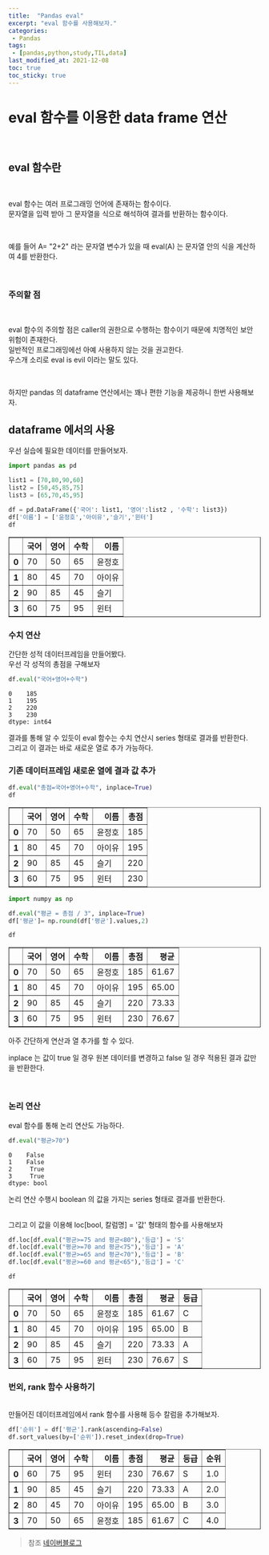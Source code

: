 ```yaml
---
title:  "Pandas eval"
excerpt: "eval 함수를 사용해보자."
categories:
 - Pandas
tags:
 - [pandas,python,study,TIL,data]
last_modified_at: 2021-12-08
toc: true
toc_sticky: true
---
```


# eval 함수를 이용한 data frame 연산

<br>

## eval 함수란 

<br>

eval 함수는 여러 프로그래밍 언어에 존재하는 함수이다. <br>
문자열을 입력 받아 그 문자열을 식으로 해석하여 결과를 반환하는 함수이다.

<br>

예를 들어 A= "2+2" 라는 문자열 변수가 있을 때 eval(A) 는 문자열 안의 식을 계산하여 4를 반환한다.

<br>

### 주의할 점

<br>

eval 함수의 주의할 점은 caller의 권한으로 수행하는 함수이기 때문에 치명적인 보안 위험이 존재한다. <br>
일반적인 프로그래밍에선 아예 사용하지 않는 것을 권고한다.
<br> 우스개 소리로 eval is evil 이라는 말도 있다. 


<br>

하지만 pandas 의 dataframe 연산에서는 꽤나 편한 기능을 제공하니 한번 사용해보자.

## dataframe 에서의 사용

우선 실습에 필요한 데이터를 만들어보자.



```python
import pandas as pd

list1 = [70,80,90,60]
list2 = [50,45,85,75]
list3 = [65,70,45,95]

df = pd.DataFrame({'국어': list1, '영어':list2 , '수학': list3})
df['이름'] = ['윤정호','아이유','슬기','윈터']
df
```




<div>
<style scoped>
    .dataframe tbody tr th:only-of-type {
        vertical-align: middle;
    }

    .dataframe tbody tr th {
        vertical-align: top;
    }

    .dataframe thead th {
        text-align: right;
    }
</style>
<table border="1" class="dataframe">
  <thead>
    <tr style="text-align: right;">
      <th></th>
      <th>국어</th>
      <th>영어</th>
      <th>수학</th>
      <th>이름</th>
    </tr>
  </thead>
  <tbody>
    <tr>
      <th>0</th>
      <td>70</td>
      <td>50</td>
      <td>65</td>
      <td>윤정호</td>
    </tr>
    <tr>
      <th>1</th>
      <td>80</td>
      <td>45</td>
      <td>70</td>
      <td>아이유</td>
    </tr>
    <tr>
      <th>2</th>
      <td>90</td>
      <td>85</td>
      <td>45</td>
      <td>슬기</td>
    </tr>
    <tr>
      <th>3</th>
      <td>60</td>
      <td>75</td>
      <td>95</td>
      <td>윈터</td>
    </tr>
  </tbody>
</table>
</div>



### 수치 연산

간단한 성적 데이터프레임을 만들어봤다.
<br>
우선 각 성적의 총점을 구해보자


```python
df.eval("국어+영어+수학")
```




    0    185
    1    195
    2    220
    3    230
    dtype: int64



결과를 통해 알 수 있듯이 eval 함수는 수치 연산시 series 형태로 결과를 반환한다.
<br> 그리고 이 결과는 바로 새로운 열로 추가 가능하다.

### 기존 데이터프레임 새로운 열에 결과 값 추가


```python
df.eval("총점=국어+영어+수학", inplace=True)
df
```




<div>
<style scoped>
    .dataframe tbody tr th:only-of-type {
        vertical-align: middle;
    }

    .dataframe tbody tr th {
        vertical-align: top;
    }

    .dataframe thead th {
        text-align: right;
    }
</style>
<table border="1" class="dataframe">
  <thead>
    <tr style="text-align: right;">
      <th></th>
      <th>국어</th>
      <th>영어</th>
      <th>수학</th>
      <th>이름</th>
      <th>총점</th>
    </tr>
  </thead>
  <tbody>
    <tr>
      <th>0</th>
      <td>70</td>
      <td>50</td>
      <td>65</td>
      <td>윤정호</td>
      <td>185</td>
    </tr>
    <tr>
      <th>1</th>
      <td>80</td>
      <td>45</td>
      <td>70</td>
      <td>아이유</td>
      <td>195</td>
    </tr>
    <tr>
      <th>2</th>
      <td>90</td>
      <td>85</td>
      <td>45</td>
      <td>슬기</td>
      <td>220</td>
    </tr>
    <tr>
      <th>3</th>
      <td>60</td>
      <td>75</td>
      <td>95</td>
      <td>윈터</td>
      <td>230</td>
    </tr>
  </tbody>
</table>
</div>




```python
import numpy as np

df.eval("평균 = 총점 / 3", inplace=True)
df['평균']= np.round(df['평균'].values,2)

df
```




<div>
<style scoped>
    .dataframe tbody tr th:only-of-type {
        vertical-align: middle;
    }

    .dataframe tbody tr th {
        vertical-align: top;
    }

    .dataframe thead th {
        text-align: right;
    }
</style>
<table border="1" class="dataframe">
  <thead>
    <tr style="text-align: right;">
      <th></th>
      <th>국어</th>
      <th>영어</th>
      <th>수학</th>
      <th>이름</th>
      <th>총점</th>
      <th>평균</th>
    </tr>
  </thead>
  <tbody>
    <tr>
      <th>0</th>
      <td>70</td>
      <td>50</td>
      <td>65</td>
      <td>윤정호</td>
      <td>185</td>
      <td>61.67</td>
    </tr>
    <tr>
      <th>1</th>
      <td>80</td>
      <td>45</td>
      <td>70</td>
      <td>아이유</td>
      <td>195</td>
      <td>65.00</td>
    </tr>
    <tr>
      <th>2</th>
      <td>90</td>
      <td>85</td>
      <td>45</td>
      <td>슬기</td>
      <td>220</td>
      <td>73.33</td>
    </tr>
    <tr>
      <th>3</th>
      <td>60</td>
      <td>75</td>
      <td>95</td>
      <td>윈터</td>
      <td>230</td>
      <td>76.67</td>
    </tr>
  </tbody>
</table>
</div>





아주 간단하게 연산과 열 추가를 할 수 있다.<br>

inplace 는 값이 true 일 경우 원본 데이터를 변경하고 false 일 경우 적용된 결과 값만을 반환한다.

<br>

### 논리 연산

eval 함수를 통해 논리 연산도 가능하다.


```python
df.eval("평균>70")
```




    0    False
    1    False
    2     True
    3     True
    dtype: bool




논리 연산 수행시 boolean 의 값을 가지는 series 형태로 결과를 반환한다.

<br> 그리고 이 값을 이용해 loc[bool, 칼럼명] = '값' 형태의 함수를 사용해보자


```python
df.loc[df.eval("평균>=75 and 평균<80"),'등급'] = 'S'
df.loc[df.eval("평균>=70 and 평균<75"),'등급'] = 'A'
df.loc[df.eval("평균>=65 and 평균<70"),'등급'] = 'B'
df.loc[df.eval("평균>=60 and 평균<65"),'등급'] = 'C'

df
```




<div>
<style scoped>
    .dataframe tbody tr th:only-of-type {
        vertical-align: middle;
    }

    .dataframe tbody tr th {
        vertical-align: top;
    }

    .dataframe thead th {
        text-align: right;
    }
</style>
<table border="1" class="dataframe">
  <thead>
    <tr style="text-align: right;">
      <th></th>
      <th>국어</th>
      <th>영어</th>
      <th>수학</th>
      <th>이름</th>
      <th>총점</th>
      <th>평균</th>
      <th>등급</th>
    </tr>
  </thead>
  <tbody>
    <tr>
      <th>0</th>
      <td>70</td>
      <td>50</td>
      <td>65</td>
      <td>윤정호</td>
      <td>185</td>
      <td>61.67</td>
      <td>C</td>
    </tr>
    <tr>
      <th>1</th>
      <td>80</td>
      <td>45</td>
      <td>70</td>
      <td>아이유</td>
      <td>195</td>
      <td>65.00</td>
      <td>B</td>
    </tr>
    <tr>
      <th>2</th>
      <td>90</td>
      <td>85</td>
      <td>45</td>
      <td>슬기</td>
      <td>220</td>
      <td>73.33</td>
      <td>A</td>
    </tr>
    <tr>
      <th>3</th>
      <td>60</td>
      <td>75</td>
      <td>95</td>
      <td>윈터</td>
      <td>230</td>
      <td>76.67</td>
      <td>S</td>
    </tr>
  </tbody>
</table>
</div>



### 번외, rank 함수 사용하기

<br>
만들어진 데이터프레임에서 rank 함수를 사용해 등수 칼럼을 추가해보자.





```python
df['순위'] = df['평균'].rank(ascending=False)
df.sort_values(by=['순위']).reset_index(drop=True)

```




<div>
<style scoped>
    .dataframe tbody tr th:only-of-type {
        vertical-align: middle;
    }

    .dataframe tbody tr th {
        vertical-align: top;
    }

    .dataframe thead th {
        text-align: right;
    }
</style>
<table border="1" class="dataframe">
  <thead>
    <tr style="text-align: right;">
      <th></th>
      <th>국어</th>
      <th>영어</th>
      <th>수학</th>
      <th>이름</th>
      <th>총점</th>
      <th>평균</th>
      <th>등급</th>
      <th>순위</th>
    </tr>
  </thead>
  <tbody>
    <tr>
      <th>0</th>
      <td>60</td>
      <td>75</td>
      <td>95</td>
      <td>윈터</td>
      <td>230</td>
      <td>76.67</td>
      <td>S</td>
      <td>1.0</td>
    </tr>
    <tr>
      <th>1</th>
      <td>90</td>
      <td>85</td>
      <td>45</td>
      <td>슬기</td>
      <td>220</td>
      <td>73.33</td>
      <td>A</td>
      <td>2.0</td>
    </tr>
    <tr>
      <th>2</th>
      <td>80</td>
      <td>45</td>
      <td>70</td>
      <td>아이유</td>
      <td>195</td>
      <td>65.00</td>
      <td>B</td>
      <td>3.0</td>
    </tr>
    <tr>
      <th>3</th>
      <td>70</td>
      <td>50</td>
      <td>65</td>
      <td>윤정호</td>
      <td>185</td>
      <td>61.67</td>
      <td>C</td>
      <td>4.0</td>
    </tr>
  </tbody>
</table>
</div>



> 참조 [네이버블로그](https://m.blog.naver.com/PostView.naver?blogId=wideeyed&logNo=221874910289&targetKeyword=&targetRecommendationCode=1)
